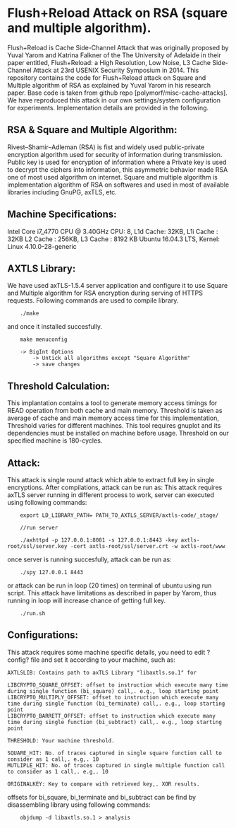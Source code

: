 # Flush+Reload Attack on RSA (square and multiple algorithm).

Flush+Reload is Cache Side-Channel Attack that was originally proposed by Yuval Yarom and Katrina Falkner of the The University of Adelaide in their paper entitled, Flush+Reload: a High Resolution, Low Noise, L3 Cache Side-Channel Attack at 23rd USENIX Security Symposium in 2014. This repository contains the code for Flush+Reload attack on Square and Multiple algorithm of RSA as explained by Yuval Yarom in his research paper. Base code is taken from github repo [polymorf/misc-cache-attacks]. We have reproduced this attack in our own settings/system configuration for experiments. Implementation details are provided in the following.

## RSA & Square and Multiple Algorithm:

Rivest–Shamir–Adleman (RSA) is fist and widely used public-private encryption algorithm used for security of information during transmission. Public key is used for encryption of information where a Private key is used to decrypt the ciphers into information, this asymmetric behavior made RSA one of most used algorithm on internet. Square and multiple algorithm is implementation algorithm of RSA on softwares and used in most of available libraries including GnuPG, axTLS, etc.


## Machine Specifications:

Intel Core i7_4770 CPU @ 3.40GHz
CPU: 8, L1d Cache: 32KB, L1i Cache : 32KB L2 Cache : 256KB, L3 Cache : 8192 KB
Ubuntu 16.04.3 LTS, Kernel: Linux 4.10.0-28-generic

## AXTLS Library:

We have used axTLS-1.5.4 server application and configure it to use Square and Multiple algorithm for RSA encryption during serving of HTTPS requests.
Following commands are used to compile library.

```
	./make
```

and once it installed succesfully.
```
	make menuconfig
	
	-> BigInt Options
		-> Untick all algorithms except "Square Algorithm"
		-> save changes
```


## Threshold Calculation:

This implantation contains a tool to generate memory access timings for READ operation from both cache and main memory. Threshold is taken as average of cache and main memory access time for this implementation, Threshold varies for different machines. This tool requires gnuplot and its dependencies must be installed on machine before usage. Threshold on our specified machine is 180-cycles.

## Attack:

This attack is single round attack which able to extract full key in single encryptions. After compilations, attack can be run as:
This attack requires axTLS server running in different process to work, server can executed using following commands:

```
	export LD_LIBRARY_PATH= PATH_TO_AXTLS_SERVER/axtls-code/_stage/
	
	//run server

	./axhttpd -p 127.0.0.1:8081 -s 127.0.0.1:8443 -key axtls-root/ssl/server.key -cert axtls-root/ssl/server.crt -w axtls-root/www
```

once server is running succesfully, attack can be run as:

```
	./spy 127.0.0.1 8443
```

or attack can be run in loop (20 times) on terminal of ubuntu using run script. This attack have limitations as described in paper by Yarom, thus running in loop will increase chance of getting full key.  

```
	./run.sh
```

## Configurations:

This attack requires some machine specific details, you need to edit ?config? file and set it according to your machine, such as:

```
AXTLSLIB: Contains path to axTLS Library "libaxtls.so.1" for

LIBCRYPTO_SQUARE_OFFSET: offset to instruction which execute many time during single function (bi_square) call,. e.g., loop starting point
LIBCRYPTO_MULTIPLY_OFFSET: offset to instruction which execute many time during single function (bi_terminate) call,. e.g., loop starting point
LIBCRYPTO_BARRETT_OFFSET: offset to instruction which execute many time during single function (bi_subtract) call,. e.g., loop starting point

THRESHOLD: Your machine threshold.

SQUARE_HIT: No. of traces captured in single square function call to consider as 1 call,. e.g,. 10
MUTLIPLE_HIT: No. of traces captured in single multiple function call to consider as 1 call,. e.g,. 10

ORIGINALKEY: Key to compare with retrieved key,. XOR results.
```

offsets for bi_square, bi_terminate and bi_subtract can be find by disassembling library using following commands:

```
	objdump -d libaxtls.so.1 > analysis
```
